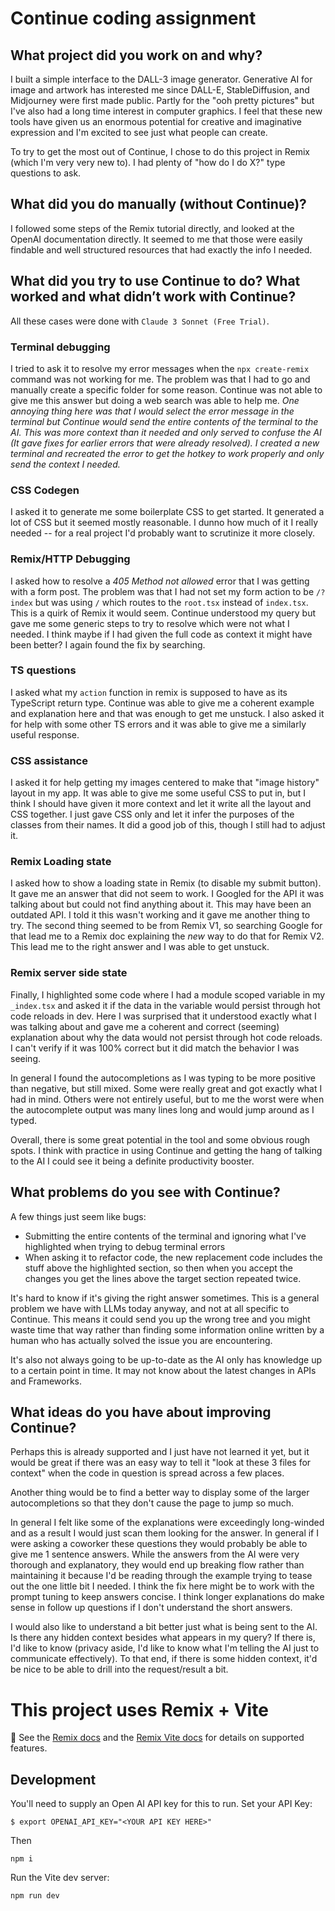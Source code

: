 # Continue coding assignment

## What project did you work on and why?

I built a simple interface to the DALL-3 image generator. Generative AI for image and artwork has interested me since DALL-E, StableDiffusion, and Midjourney were first made public. Partly for the "ooh pretty pictures" but I've also had a long time interest in computer graphics. I feel that these new tools have given us an enormous potential for creative and imaginative expression and I'm excited to see just what people can create.

To try to get the most out of Continue, I chose to do this project in Remix (which I'm very very new to). I had plenty of "how do I do X?" type questions to ask.

## What did you do manually (without Continue)?

I followed some steps of the Remix tutorial directly, and looked at the OpenAI documentation directly. It seemed to me that those were easily findable and well structured resources that had exactly the info I needed. 

## What did you try to use Continue to do? What worked and what didn’t work with Continue?

All these cases were done with `Claude 3 Sonnet (Free Trial)`.

### Terminal debugging
I tried to ask it to resolve my error messages when the `npx create-remix` command was not working for me. The problem was that I had to go and manually create a specific folder for some reason. Continue was not able to give me this answer but doing a web search was able to help me. *One annoying thing here was that I would select the error message in the terminal but Continue would send the entire contents of the terminal to the AI. This was more context than it needed and only served to confuse the AI (It gave fixes for earlier errors that were already resolved). I created a new terminal and recreated the error to get the hotkey to work properly and only send the context I needed.*

### CSS Codegen
I asked it to generate me some boilerplate CSS to get started. It generated a lot of CSS but it seemed mostly reasonable. I dunno how much of it I really needed -- for a real project I'd probably want to scrutinize it more closely. 


### Remix/HTTP Debugging
I asked how to resolve a *405 Method not allowed* error that I was getting with a form post. The problem was that I had not set my form action to be `/?index` but was using `/` which routes to the `root.tsx` instead of `index.tsx`. This is a quirk of Remix it would seem. Continue understood my query but gave me some generic steps to try to resolve which were not what I needed. I think maybe if I had given the full code as context it might have been better? I again found the fix by searching. 

### TS questions
I asked what my `action` function in remix is supposed to have as its TypeScript return type. Continue was able to give me a coherent example and explanation here and that was enough to get me unstuck. I also asked it for help with some other TS errors and it was able to give me a similarly useful response.

### CSS assistance
I asked it for help getting my images centered to make that "image history" layout in my app. It was able to give me some useful CSS to put in, but I think I should have given it more context and let it write all the layout and CSS together. I just gave CSS only and let it infer the purposes of the classes from their names. It did a good job of this, though I still had to adjust it.

### Remix Loading state
I asked how to show a loading state in Remix (to disable my submit button). It gave me an answer that did not seem to work. I Googled for the API it was talking about but could not find anything about it. This may have been an outdated API. I told it this wasn't working and it gave me another thing to try. The second thing seemed to be from Remix V1, so searching Google for that lead me to a Remix doc explaining the *new* way to do that for Remix V2. This lead me to the right answer and I was able to get unstuck. 

### Remix server side state
Finally, I highlighted some code where I had a module scoped variable in my `_index.tsx` and asked it if the data in the variable would persist through hot code reloads in dev. Here I was surprised that it understood exactly what I was talking about and gave me a coherent and correct (seeming) explanation about why the data would not persist through hot code reloads. I can't verify if it was 100% correct but it did match the behavior I was seeing.

In general I found the autocompletions as I was typing to be more positive than negative, but still mixed. Some were really great and got exactly what I had in mind. Others were not entirely useful, but to me the worst were when the autocomplete output was many lines long and would jump around as I typed. 

Overall, there is some great potential in the tool and some obvious rough spots. I think with practice in using Continue and getting the hang of talking to the AI I could see it being a definite productivity booster.

## What problems do you see with Continue?

A few things just seem like bugs:

- Submitting the entire contents of the terminal and ignoring what I've highlighted when trying to debug terminal errors
- When asking it to refactor code, the new replacement code includes the stuff above the highlighted section, so then when you accept the changes you get the lines above the target section repeated twice. 

It's hard to know if it's giving the right answer sometimes. This is a general problem we have with LLMs today anyway, and not at all specific to Continue. This means it could send you up the wrong tree and you might waste time that way rather than finding some information online written by a human who has actually solved the issue you are encountering.

It's also not always going to be up-to-date as the AI only has knowledge up to a certain point in time. It may not know about the latest changes in APIs and Frameworks.

## What ideas do you have about improving Continue?

Perhaps this is already supported and I just have not learned it yet, but it would be great if there was an easy way to tell it "look at these 3 files for context" when the code in question is spread across a few places. 

Another thing would be to find a better way to display some of the larger autocompletions so that they don't cause the page to jump so much. 

In general I felt like some of the explanations were exceedingly long-winded and as a result I would just scan them looking for the answer. In general if I were asking a coworker these questions they would probably be able to give me 1 sentence answers. While the answers from the AI were very thorough and explanatory, they would end up breaking flow rather than maintaining it because I'd be reading through the example trying to tease out the one little bit I needed. I think the fix here might be to work with the prompt tuning to keep answers concise. I think longer explanations do make sense in follow up questions if I don't understand the short answers.

I would also like to understand a bit better just what is being sent to the AI. Is there any hidden context besides what appears in my query? If there is, I'd like to know (privacy aside, I'd like to know what I'm telling the AI just to communicate effectively). To that end, if there is some hidden context, it'd be nice to be able to drill into the request/result a bit.

# This project uses Remix + Vite

📖 See the [Remix docs](https://remix.run/docs) and the [Remix Vite docs](https://remix.run/docs/en/main/guides/vite) for details on supported features.

## Development
You'll need to supply an Open AI API key for this to run. Set your API Key:
```shellscript
$ export OPENAI_API_KEY="<YOUR API KEY HERE>"
```

Then
```shellscript
npm i
```

Run the Vite dev server:

```shellscript
npm run dev
```
